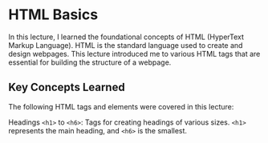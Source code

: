 # HTML Basics

In this lecture, I learned the foundational concepts of HTML (HyperText Markup Language). HTML is the standard language used to create and design webpages. This lecture introduced me to various HTML tags that are essential for building the structure of a webpage.

## Key Concepts Learned

The following HTML tags and elements were covered in this lecture:

Headings
`<h1>` to `<h6>`: Tags for creating headings of various sizes. `<h1>` represents the main heading, and `<h6>` is the smallest.
